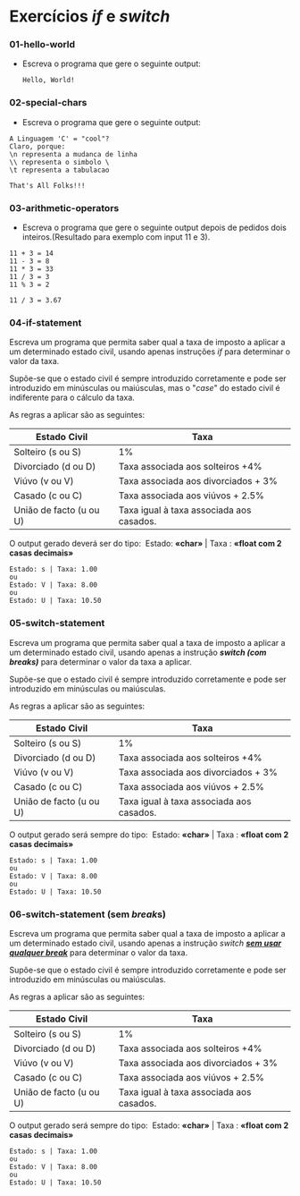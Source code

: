# Exercícios *if* e *switch*

### 01-hello-world
- Escreva o programa que gere o seguinte output:
  ```
  Hello, World!
  ```

### 02-special-chars
- Escreva o programa que gere o seguinte output:
```
A Linguagem 'C' = "cool"?
Claro, porque:
\n representa a mudanca de linha
\\ representa o simbolo \
\t representa a tabulacao

That's All Folks!!!
```

### 03-arithmetic-operators

- Escreva o programa que gere o seguinte output depois de pedidos dois inteiros.(Resultado para exemplo com input 11 e 3).

```
11 + 3 = 14
11 - 3 = 8
11 * 3 = 33
11 / 3 = 3
11 % 3 = 2

11 / 3 = 3.67
```

### 04-if-statement

Escreva um programa que permita saber qual a taxa de imposto a aplicar a um determinado estado civil, usando apenas instruções *if* para determinar o valor da taxa.

Supõe-se que o estado civil é sempre introduzido corretamente e pode ser introduzido em minúsculas ou maiúsculas, mas o "*case*" do estado civil é indiferente para o cálculo da taxa.

 As regras a aplicar são as seguintes: 

| **Estado Civil**        | **Taxa**                                 |
| ----------------------- | ---------------------------------------- |
| Solteiro (s ou S)       | 1%                                       |
| Divorciado (d ou D)     | Taxa associada aos solteiros +4%         |
| Viúvo (v ou V)          | Taxa associada aos divorciados + 3%      |
| Casado (c ou C)         | Taxa associada aos viúvos + 2.5%         |
| União de facto (u ou U) | Taxa igual à taxa associada aos casados. |

O output gerado deverá ser do tipo: 
​	Estado: **«char»** | Taxa : **«float com 2 casas decimais»**

```
Estado: s | Taxa: 1.00
ou
Estado: V | Taxa: 8.00
ou
Estado: U | Taxa: 10.50
```

### 05-switch-statement

Escreva um programa que permita saber qual a taxa de imposto a aplicar a um determinado estado civil, usando apenas a instrução ***switch (com breaks)*** para determinar o valor da taxa a aplicar.

Supõe-se que o estado civil é sempre introduzido corretamente e pode ser introduzido em minúsculas ou maiúsculas.

 As regras a aplicar são as seguintes: 

| **Estado Civil**        | **Taxa**                                 |
| ----------------------- | ---------------------------------------- |
| Solteiro (s ou S)       | 1%                                       |
| Divorciado (d ou D)     | Taxa associada aos solteiros +4%         |
| Viúvo (v ou V)          | Taxa associada aos divorciados + 3%      |
| Casado (c ou C)         | Taxa associada aos viúvos + 2.5%         |
| União de facto (u ou U) | Taxa igual à taxa associada aos casados. |

O output gerado será sempre do tipo: 
​	Estado: **«char»** | Taxa : **«float com 2 casas decimais»**

```
Estado: s | Taxa: 1.00
ou
Estado: V | Taxa: 8.00
ou
Estado: U | Taxa: 10.50
```

### 06-switch-statement (sem *break*s)

Escreva um programa que permita saber qual a taxa de imposto a aplicar a um determinado estado civil, usando apenas a instrução *switch* ***<u>sem usar qualquer break</u>*** para determinar o valor da taxa.

Supõe-se que o estado civil é sempre introduzido corretamente e pode ser introduzido em minúsculas ou maiúsculas.

 As regras a aplicar são as seguintes: 

| **Estado Civil**        | **Taxa**                                 |
| ----------------------- | ---------------------------------------- |
| Solteiro (s ou S)       | 1%                                       |
| Divorciado (d ou D)     | Taxa associada aos solteiros +4%         |
| Viúvo (v ou V)          | Taxa associada aos divorciados + 3%      |
| Casado (c ou C)         | Taxa associada aos viúvos + 2.5%         |
| União de facto (u ou U) | Taxa igual à taxa associada aos casados. |

O output gerado será sempre do tipo: 
​	Estado: **«char»** | Taxa : **«float com 2 casas decimais»**

```
Estado: s | Taxa: 1.00
ou
Estado: V | Taxa: 8.00
ou
Estado: U | Taxa: 10.50
```

